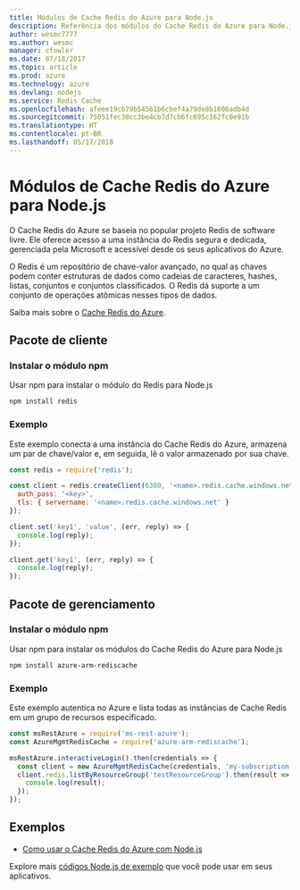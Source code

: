 ```yaml
---
title: Módulos de Cache Redis do Azure para Node.js
description: Referência dos módulos do Cache Redis do Azure para Node.js
author: wesmc7777
ms.author: wesmc
manager: cfowler
ms.date: 07/18/2017
ms.topic: article
ms.prod: azure
ms.technology: azure
ms.devlang: nodejs
ms.service: Redis Cache
ms.openlocfilehash: afeee19cb79b54561b6cbef4a79de8b1606adb4d
ms.sourcegitcommit: 75051fec38cc3be4cb7d7cb6fc695c162fc0e91b
ms.translationtype: HT
ms.contentlocale: pt-BR
ms.lasthandoff: 05/17/2018
---
```

# <a name="azure-redis-cache-modules-for-nodejs"></a>Módulos de Cache Redis do Azure para Node.js

O Cache Redis do Azure se baseia no popular projeto Redis de software livre. Ele oferece acesso a uma instância do Redis segura e dedicada, gerenciada pela Microsoft e acessível desde os seus aplicativos do Azure.

O Redis é um repositório de chave-valor avançado, no qual as chaves podem conter estruturas de dados como cadeias de caracteres, hashes, listas, conjuntos e conjuntos classificados. O Redis dá suporte a um conjunto de operações atômicas nesses tipos de dados.

Saiba mais sobre o [Cache Redis do Azure](https://docs.microsoft.com/azure/redis-cache/).

## <a name="client-package"></a>Pacote de cliente

### <a name="install-the-npm-module"></a>Instalar o módulo npm

Usar npm para instalar o módulo do Redis para Node.js

```bash
npm install redis
```

### <a name="example"></a>Exemplo

Este exemplo conecta a uma instância do Cache Redis do Azure, armazena um par de chave/valor e, em seguida, lê o valor armazenado por sua chave.

```javascript
const redis = require('redis');

const client = redis.createClient(6380, '<name>.redis.cache.windows.net', {
  auth_pass: '<key>',
  tls: { servername: '<name>.redis.cache.windows.net' }
});

client.set('key1', 'value', (err, reply) => {
  console.log(reply);
});

client.get('key1', (err, reply) => {
  console.log(reply);
});
```

## <a name="management-package"></a>Pacote de gerenciamento

### <a name="install-the-npm-module"></a>Instalar o módulo npm

Usar npm para instalar os módulos do Cache Redis do Azure para Node.js

```bash
npm install azure-arm-rediscache
```

### <a name="example"></a>Exemplo

Este exemplo autentica no Azure e lista todas as instâncias de Cache Redis em um grupo de recursos especificado.

```javascript
const msRestAzure = require('ms-rest-azure');
const AzureMgmtRedisCache = require('azure-arm-rediscache');

msRestAzure.interactiveLogin().then(credentials => {
  const client = new AzureMgmtRedisCache(credentials, 'my-subscription-id');
  client.redis.listByResourceGroup('testResourceGroup').then(result => {
    console.log(result);
  });
});
```


## <a name="samples"></a>Exemplos

* [Como usar o Cache Redis do Azure com Node.js](https://docs.microsoft.com/azure/redis-cache/cache-nodejs-get-started)

Explore mais [códigos Node.js de exemplo](https://azure.microsoft.com/resources/samples/?platform=nodejs) que você pode usar em seus aplicativos.
